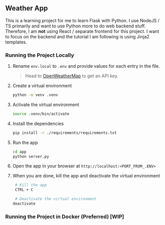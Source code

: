 ## Weather App

This is a learning project for me to learn Flask with Python. I use NodeJS / TS primarily and want to use Python more to do web backend stuff. Therefore, I am **not** using React / separate frontend for this project. I want to focus on the backend and the tutorial I am following is using Jinja2 templates.

### Running the Project Locally

1. Rename `env.local` to `.env` and provide values for each entry in the file.

   > Head to [OpenWeatherMap](https://openweathermap.org/) to get an API key.

2. Create a virtual environment

   ```bash
   python -m venv .venv
   ```

3. Activate the virtual environment

   ```bash
   source .venv/bin/activate
   ```

4. Install the dependencies

   ```bash
   pip install -r ./requirements/requirements.txt
   ```

5. Run the app

   ```bash
   cd app
   python server.py
   ```

6. Open the app in your browser at `http://localhost:<PORT_FROM_.ENV>`

7. When you are done, kill the app and deactivate the virtual environment

   ```bash
    # Kill the app
    CTRL + C

    # Deactivate the virtual environment
   deactivate
   ```

### Running the Project in Docker (Preferred) [WIP]
